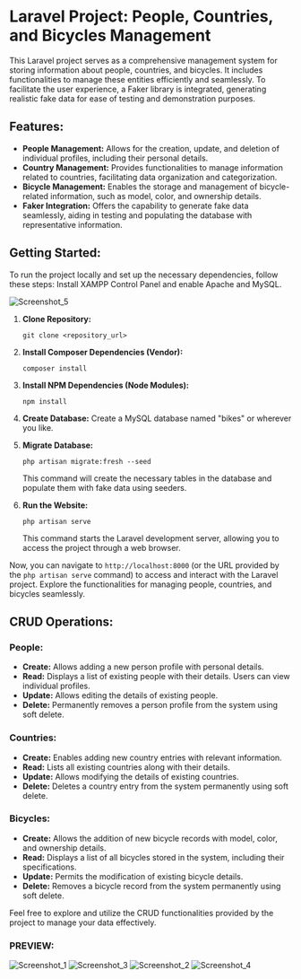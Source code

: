 # Laravel Project: People, Countries, and Bicycles Management

This Laravel project serves as a comprehensive management system for storing information about people, countries, and bicycles. It includes functionalities to manage these entities efficiently and seamlessly. To facilitate the user experience, a Faker library is integrated, generating realistic fake data for ease of testing and demonstration purposes.

## Features:

- **People Management:** Allows for the creation, update, and deletion of individual profiles, including their personal details.
- **Country Management:** Provides functionalities to manage information related to countries, facilitating data organization and categorization.
- **Bicycle Management:** Enables the storage and management of bicycle-related information, such as model, color, and ownership details.
- **Faker Integration:** Offers the capability to generate fake data seamlessly, aiding in testing and populating the database with representative information.

## Getting Started:

To run the project locally and set up the necessary dependencies, follow these steps:
Install XAMPP Control Panel and enable Apache and MySQL. 

![Screenshot_5](https://github.com/kikolaranjeira/People-Bicycles-Country---LARAVEL/assets/150380154/26ed4db9-a188-49ee-be71-60b21a3028d8)

1. **Clone Repository:**
   ```
   git clone <repository_url>
   ```

2. **Install Composer Dependencies (Vendor):**
   ```
   composer install
   ```

3. **Install NPM Dependencies (Node Modules):**
   ```
   npm install
   ```

4. **Create Database:**
   Create a MySQL database named "bikes" or wherever you like.

5. **Migrate Database:**
   ```
   php artisan migrate:fresh --seed
   ```
   This command will create the necessary tables in the database and populate them with fake data using seeders.

6. **Run the Website:**
   ```
   php artisan serve
   ```
   This command starts the Laravel development server, allowing you to access the project through a web browser.

Now, you can navigate to `http://localhost:8000` (or the URL provided by the `php artisan serve` command) to access and interact with the Laravel project. Explore the functionalities for managing people, countries, and bicycles seamlessly.

## CRUD Operations:

### People:

- **Create:** Allows adding a new person profile with personal details.
- **Read:** Displays a list of existing people with their details. Users can view individual profiles.
- **Update:** Allows editing the details of existing people.
- **Delete:** Permanently removes a person profile from the system using soft delete.

### Countries:

- **Create:** Enables adding new country entries with relevant information.
- **Read:** Lists all existing countries along with their details.
- **Update:** Allows modifying the details of existing countries.
- **Delete:** Deletes a country entry from the system permanently using soft delete.

### Bicycles:

- **Create:** Allows the addition of new bicycle records with model, color, and ownership details.
- **Read:** Displays a list of all bicycles stored in the system, including their specifications.
- **Update:** Permits the modification of existing bicycle details.
- **Delete:** Removes a bicycle record from the system permanently using soft delete.

Feel free to explore and utilize the CRUD functionalities provided by the project to manage your data effectively.


### PREVIEW:

![Screenshot_1](https://github.com/kikolaranjeira/People-Bicycles-Country---LARAVEL/assets/150380154/148c212b-21fc-417c-aabb-1545a87bc2b5)
![Screenshot_3](https://github.com/kikolaranjeira/People-Bicycles-Country---LARAVEL/assets/150380154/dd5d77ca-6b36-4a3f-9190-7dd93b4c5cfb)
![Screenshot_2](https://github.com/kikolaranjeira/People-Bicycles-Country---LARAVEL/assets/150380154/2d62ad34-7539-4f84-b314-9c4bc7a9af25)
![Screenshot_4](https://github.com/kikolaranjeira/People-Bicycles-Country---LARAVEL/assets/150380154/fde1bf77-aa8a-464d-9764-9ad2e0515f0e)










